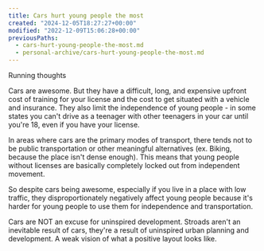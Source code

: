 ```yaml
---
title: Cars hurt young people the most
created: "2024-12-05T18:27:27+00:00"
modified: "2022-12-09T15:06:28+00:00"
previousPaths:
  - cars-hurt-young-people-the-most.md
  - personal-archive/cars-hurt-young-people-the-most.md
---
```

 

Running thoughts

Cars are awesome. But they have a difficult, long, and expensive upfront cost of training for your license and the cost to get situated with a vehicle and insurance. They also limit the independence of young people - in some states you can't drive as a teenager with other teenagers in your car until you're 18, even if you have your license.

In areas where cars are the primary modes of transport, there tends not to be public transportation or other meaningful alternatives (ex. Biking, because the place isn't dense enough). This means that young people without licenses are basically completely locked out from independent movement. 

So despite cars being awesome, especially if you live in a place with low traffic, they disproportionately negatively affect young people because it's harder for young people to use them for independence and transportation.

Cars are NOT an excuse for uninspired development. Stroads aren't an inevitable result of cars, they're a result of uninspired urban planning and development. A weak vision of what a positive layout looks like.